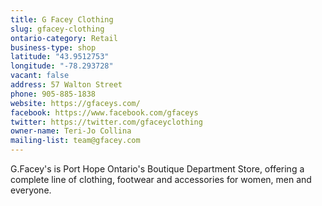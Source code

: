 ```yaml
---
title: G Facey Clothing
slug: gfacey-clothing
ontario-category: Retail
business-type: shop
latitude: "43.9512753"
longitude: "-78.293728"
vacant: false
address: 57 Walton Street
phone: 905-885-1838
website: https://gfaceys.com/
facebook: https://www.facebook.com/gfaceys
twitter: https://twitter.com/gfaceyclothing
owner-name: Teri-Jo Collina
mailing-list: team@gfacey.com
---
```


G.Facey's is Port Hope Ontario's Boutique Department Store, offering a complete line of clothing, footwear and
accessories for women, men and everyone.

